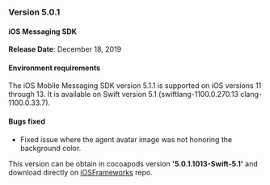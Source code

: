 ### Version 5.0.1
#### iOS Messaging SDK
**Release Date**: December 18, 2019

#### Environment requirements

The iOS Mobile Messaging SDK version 5.1.1 is supported on iOS versions 11 through 13. It is available on Swift version 5.1 (swiftlang-1100.0.270.13 clang-1100.0.33.7).

#### Bugs fixed

* Fixed issue where the agent avatar image was not honoring the background color.

This version can be obtain in cocoapods version **'5.0.1.1013-Swift-5.1'** and download directly on [iOSFrameworks](https://github.com/LivePersonInc/iOSFrameworks/tree/5.0.1.1013-Swift-5.1) repo.